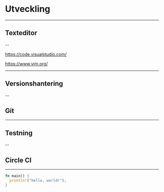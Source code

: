 # Utveckling

---

## Texteditor

--

https://code.visualstudio.com/

https://www.vim.org/

---

## Versionshantering

--

## Git

---

## Testning

--

## Circle CI

---

``` rust
fn main() {
  println!("hello, world!");
}
```

